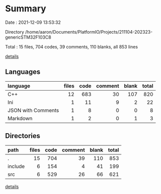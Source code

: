 # Summary

Date : 2021-12-09 13:53:32

Directory /home/aaron/Documents/PlatformIO/Projects/211104-202323-genericSTM32F103C8

Total : 15 files,  704 codes, 39 comments, 110 blanks, all 853 lines

[details](details.md)

## Languages
| language | files | code | comment | blank | total |
| :--- | ---: | ---: | ---: | ---: | ---: |
| C++ | 12 | 683 | 30 | 107 | 820 |
| Ini | 1 | 11 | 9 | 2 | 22 |
| JSON with Comments | 1 | 8 | 0 | 0 | 8 |
| Markdown | 1 | 2 | 0 | 1 | 3 |

## Directories
| path | files | code | comment | blank | total |
| :--- | ---: | ---: | ---: | ---: | ---: |
| . | 15 | 704 | 39 | 110 | 853 |
| include | 6 | 154 | 4 | 41 | 199 |
| src | 6 | 529 | 26 | 66 | 621 |

[details](details.md)